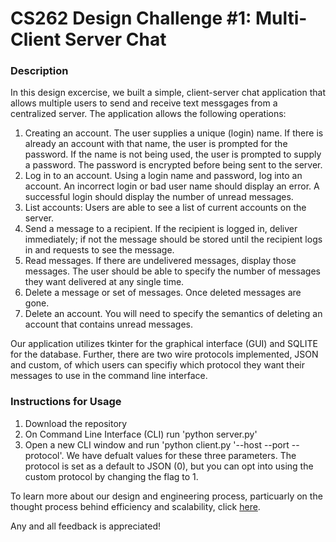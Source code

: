 # CS262 Design Challenge #1: Multi-Client Server Chat

### Description
In this design excercise, we built a simple, client-server chat application that allows multiple users to send and receive text messgages from a centralized server. The application allows the following operations: 
1. Creating an account. The user supplies a unique (login) name. If there is already an account with that name, the user is prompted for the password. If the name is not being used, the user is prompted to supply a password. The password is encrypted before being sent to the server. 
2. Log in to an account. Using a login name and password, log into an account. An incorrect login or bad user name should display an error. A successful login should display the number of unread messages.
3. List accounts: Users are able to see a list of current accounts on the server.
4. Send a message to a recipient. If the recipient is logged in, deliver immediately; if not the message should be stored until the recipient logs in and requests to see the message.
5. Read messages. If there are undelivered messages, display those messages. The user should be able to specify the number of messages they want delivered at any single time.
6. Delete a message or set of messages. Once deleted messages are gone.
7. Delete an account. You will need to specify the semantics of deleting an account that contains unread messages.

Our application utilizes tkinter for the graphical interface (GUI) and SQLITE for the database. Further, there are two wire protocols implemented, JSON and custom, of which users can specifiy which protocol they want their messages to use in the command line interface. 

### Instructions for Usage
1. Download the repository
2. On Command Line Interface (CLI) run 'python server.py'
3. Open a new CLI window and run 'python client.py '--host --port --protocol'. We have defualt values for these three parameters. The protocol is set as a default to JSON (0), but you can opt into using the custom protocol by changing the flag to 1.


To learn more about our design and engineering process, particuarly on the thought process behind efficiency and scalability, click [here](https://docs.google.com/document/d/1VgRHjW2I94al2vKQbMXU5OTpYC9vVg0mS-7m-KCjAWU/edit?usp=sharing).

Any and all feedback is appreciated! 



